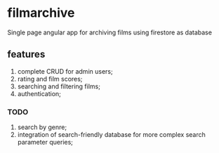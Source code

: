 # filmarchive
Single page angular app for archiving films using firestore as database

## features
1. complete CRUD for admin users;
2. rating and film scores;
3. searching and filtering films;
4. authentication;

### TODO
1. search by genre;
2. integration of search-friendly database for more complex search parameter queries;